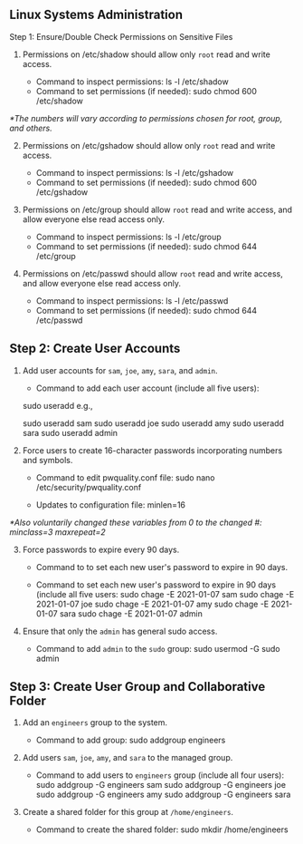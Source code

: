 ## Linux Systems Administration

Step 1: Ensure/Double Check Permissions on Sensitive Files

1. Permissions on /etc/shadow should allow only `root` read and write access.

    - Command to inspect permissions: ls -l /etc/shadow
    - Command to set permissions (if needed): sudo chmod 600 /etc/shadow

  <i>*The numbers will vary according to permissions chosen for root, group, and others.</i>

2. Permissions on /etc/gshadow should allow only `root` read and write access.

    - Command to inspect permissions: ls -l /etc/gshadow
    - Command to set permissions (if needed): sudo chmod 600 /etc/gshadow

3. Permissions on /etc/group should allow `root` read and write access, and allow everyone else read access only. 

    - Command to inspect permissions: ls -l /etc/group    
    - Command to set permissions (if needed): sudo chmod 644 /etc/group

4. Permissions on /etc/passwd should allow `root` read and write access, and allow everyone else read access only.

    - Command to inspect permissions: ls -l /etc/passwd
    - Command to set permissions (if needed): sudo chmod 644 /etc/passwd

## Step 2: Create User Accounts

1. Add user accounts for `sam`, `joe`, `amy`, `sara`, and `admin`. 

    - Command to add each user account (include all five users): 

    sudo useradd <name> e.g.,

    sudo useradd sam
    sudo useradd joe
    sudo useradd amy
    sudo useradd sara
    sudo useradd admin

 
2. Force users to create 16-character passwords incorporating numbers and symbols.

    - Command to edit pwquality.conf file: 
    sudo nano /etc/security/pwquality.conf

    - Updates to configuration file: 
    minlen=16

<i>*Also voluntarily changed these variables from 0 to the changed #:
minclass=3
maxrepeat=2</i>

3. Force passwords to expire every 90 days.

    - Command to to set each new user's password to expire in 90 days. 

     - Command to set each new user's password to expire in 90 days (include all five users:
       sudo chage -E 2021-01-07 sam
       sudo chage -E 2021-01-07 joe
       sudo chage -E 2021-01-07 amy
       sudo chage -E 2021-01-07 sara
       sudo chage -E 2021-01-07 admin

4. Ensure that only the `admin` has general sudo access.
    
    - Command to add `admin` to the `sudo` group:
    sudo usermod -G sudo admin

## Step 3: Create User Group and Collaborative Folder

1. Add an `engineers` group to the system.

    - Command to add group: 
    sudo addgroup engineers

2. Add users `sam`, `joe`, `amy`, and `sara` to the managed group.

    - Command to add users to `engineers` group (include all four users):
    sudo addgroup -G engineers sam
    sudo addgroup -G engineers joe
    sudo addgroup -G engineers amy
    sudo addgroup -G engineers sara

3. Create a shared folder for this group at `/home/engineers`.

    - Command to create the shared folder:
    sudo mkdir /home/engineers